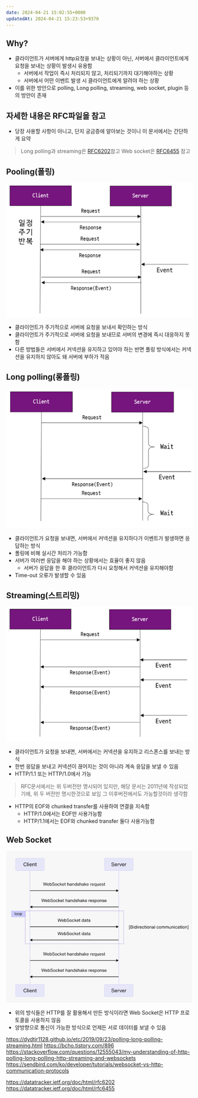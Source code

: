 ```yaml
---
date: 2024-04-21 15:02:55+0000
updatedAt: 2024-04-21 15:23:53+9370
---
```

## Why?
- 클라이언트가 서버에게 http요청을 보내는 상황이 아닌, 서버에서 클라이언트에게 요청을 보내는 상황이 발생시 유용함
	- 서버에서 작업이 즉시 처리되지 않고, 처리되기까지 대기해야하는 상황
	- 서버에서 어떤 이벤트 발생 시 클라이언트에게 알려야 하는 상황
- 이를 위한 방안으로 polling, Long polling, streaming, web socket, plugin 등의 방안이 존재

## 자세한 내용은 RFC파일을 참고
- 당장 사용할 사항이 아니고, 단지 궁금증에 알아보는 것이니  이 문서에서는 간단하게 요약
> Long polling과 streaming은 [RFC6202](https://datatracker.ietf.org/doc/html/rfc6202)참고
> Web socket은 [RFC6455](https://datatracker.ietf.org/doc/html/rfc6455) 참고

## Pooling(폴링)

![center|400](real-resource-image/Pasted%20image%2020240329225214.png)
- 클라이언트가 주기적으로 서버에 요청을 보내서 확인하는 방식
- 클라이언트가 주기적으로 서버에 요청을 보내므로 서버의 변경에 즉시 대응하지 못함
- 다른 방법들은 서버에서 커넥션을 유지하고 있어야 하는 반면 폴링 방식에서는 커넥션을 유지하지 않아도 돼 서버에 부하가 적음

## Long polling(롱폴링)

![center|600](real-resource-image/Pasted%20image%2020240329225407.png)
- 클라이언트가 요청을 보내면, 서버에서 커넥션을 유지하다가 이벤트가 발생하면 응답하는 방식
- 폴링에 비해 실시간 처리가 가능함
- 서버가 여러번 응답을 해야 하는 상황에서는 효율이 좋지 않음
	- 서버가 응답을 한 후 클라이언트가 다시 요청해서 커넥션을 유지해야함
- Time-out 오류가 발생할 수 있음

## Streaming(스트리밍)
![center|600](real-resource-image/Pasted%20image%2020240329230355.png)
- 클라이언트가 요청을 보내면, 서버에서는 커넥션을 유지하고 리스폰스를 보내는 방식
- 한번 응답을 보내고 커넥션이 끊어지는 것이 아니라 계속 응답을 보낼 수 있음
- HTTP/1.1 또는 HTTP/1.0에서 가능
> RFC문서에서는 위 두버전만 명시되어 있지만, 해당 문서는 2011년에 작성되었기에, 위 두 버전만 명시한것으로 보임
> 그 이후버전에서도 가능할것이라 생각함
- HTTP의 EOF와 chunked transfer를 사용하여 연결을 지속함
	- HTTP/1.0에서는 EOF만 사용가능함
	- HTTP/1.1에서는 EOF와 chunked transfer 둘다 사용가능함

## Web Socket

![center|600](real-resource-image/Pasted%20image%2020240329231640.png)

- 위의 방식들은 HTTP를 잘 활용해서 만든 방식이라면 Web Socket은 HTTP 프로토콜을 사용하지 않음
- 양방향으로 통신이 가능한 방식으로 언제든 서로 데이터를 보낼 수 있음


https://dydtjr1128.github.io/etc/2019/09/23/polling-long-polling-streaming.html
https://bcho.tistory.com/896
https://stackoverflow.com/questions/12555043/my-understanding-of-http-polling-long-polling-http-streaming-and-websockets
https://sendbird.com/ko/developer/tutorials/websocket-vs-http-communication-protocols

https://datatracker.ietf.org/doc/html/rfc6202
https://datatracker.ietf.org/doc/html/rfc6455
